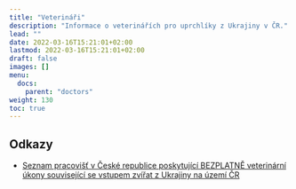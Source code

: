 ```yaml
---
title: "Veterináři"
description: "Informace o veterinářích pro uprchlíky z Ukrajiny v ČR."
lead: ""
date: 2022-03-16T15:21:01+02:00
lastmod: 2022-03-16T15:21:01+02:00
draft: false
images: []
menu:
  docs:
    parent: "doctors"
weight: 130
toc: true
---
```

## Odkazy

* [Seznam pracovišť v České republice poskytující BEZPLATNĚ veterinární úkony související se vstupem zvířat z Ukrajiny na území ČR](https://ukrajina.vetkom.cz/)